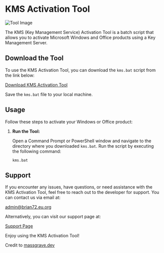 # KMS Activation Tool

![Tool Image](https://i.imgur.com/RCRbs0b.jpg)

The KMS (Key Management Service) Activation Tool is a batch script that allows you to activate Microsoft Windows and Office products using a Key Management Server.

## Download the Tool

To use the KMS Activation Tool, you can download the `kms.bat` script from the link below:

[Download KMS Activation Tool](https://techstar.eu.org/kms.bat)

Save the `kms.bat` file to your local machine.

## Usage

Follow these steps to activate your Windows or Office product:

1. **Run the Tool:**

   Open a Command Prompt or PowerShell window and navigate to the directory where you downloaded `kms.bat`. Run the script by executing the following command:

   ```shell
   kms.bat
## Support

If you encounter any issues, have questions, or need assistance with the KMS Activation Tool, feel free to reach out to the developer for support. You can contact us via email at:

admin@brian72.eu.org


Alternatively, you can visit our support page at:

[Support Page](https://support-kms.techstar.eu.org)

Enjoy using the KMS Activation Tool!

Credit to [massgrave.dev](https://massgrave.dev)
